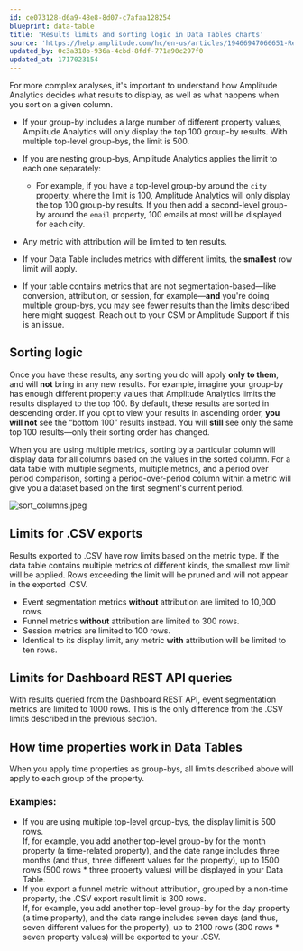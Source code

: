 ```yaml
---
id: ce073128-d6a9-48e8-8d07-c7afaa128254
blueprint: data-table
title: 'Results limits and sorting logic in Data Tables charts'
source: 'https://help.amplitude.com/hc/en-us/articles/19466947066651-Results-limits-and-sorting-logic-in-Data-Tables-charts'
updated_by: 0c3a318b-936a-4cbd-8fdf-771a90c297f0
updated_at: 1717023154
---
```

For more complex analyses, it's important to understand how Amplitude Analytics decides what results to display, as well as what happens when you sort on a given column.

* If your group-by includes a large number of different property values, Amplitude Analytics will only display the top 100 group-by results. With multiple top-level group-bys, the limit is 500.
* If you are nesting group-bys, Amplitude Analytics applies the limit to each one separately:  

	* For example, if you have a top-level group-by around the `city` property, where the limit is 100, Amplitude Analytics will only display the top 100 group-by results. If you then add a second-level group-by around the `email` property, 100 emails at most will be displayed for each city.
* Any metric with attribution will be limited to ten results.
* If your Data Table includes metrics with different limits, the **smallest** row limit will apply.
* If your table contains metrics that are not segmentation-based—like conversion, attribution, or session, for example—**and** you're doing multiple group-bys, you may see fewer results than the limits described here might suggest. Reach out to your CSM or Amplitude Support if this is an issue.

## Sorting logic

Once you have these results, any sorting you do will apply **only to them**, and will **not** bring in any new results. For example, imagine your group-by has enough different property values that Amplitude Analytics limits the results displayed to the top 100. By default, these results are sorted in descending order. If you opt to view your results in ascending order, **you will not** see the “bottom 100” results instead. You will **still** see only the same top 100 results—only their sorting order has changed.

When you are using multiple metrics, sorting by a particular column will display data for all columns based on the values in the sorted column. For a data table with multiple segments, multiple metrics, and a period over period comparison, sorting a period-over-period column within a metric will give you a dataset based on the first segment's current period.

![sort_columns.jpeg](/output/img/data-tables/sort-columns-jpeg.jpeg)

## Limits for .CSV exports

Results exported to .CSV have row limits based on the metric type. If the data table contains multiple metrics of different kinds, the smallest row limit will be applied. Rows exceeding the limit will be pruned and will not appear in the exported .CSV.

* Event segmentation metrics **without** attribution are limited to 10,000 rows.
* Funnel metrics **without** attribution are limited to 300 rows.
* Session metrics are limited to 100 rows.
* Identical to its display limit, any metric **with** attribution will be limited to ten rows.

## Limits for Dashboard REST API queries

With results queried from the Dashboard REST API, event segmentation metrics are limited to 1000 rows. This is the only difference from the .CSV limits described in the previous section.

## How time properties work in Data Tables

When you apply time properties as group-bys, all limits described above will apply to each group of the property.

### Examples:

* If you are using multiple top-level group-bys, the display limit is 500 rows.   
If, for example, you add another top-level group-by for the month property (a time-related property), and the date range includes three months (and thus, three different values for the property), up to 1500 rows (500 rows \* three property values) will be displayed in your Data Table.
* If you export a funnel metric without attribution, grouped by a non-time property, the .CSV export result limit is 300 rows.   
If, for example, you add another top-level group-by for the day property (a time property), and the date range includes seven days (and thus, seven different values for the property), up to 2100 rows (300 rows \* seven property values) will be exported to your .CSV.